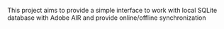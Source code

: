 This project aims to provide a simple interface to work with local SQLite database with Adobe AIR and provide online/offline synchronization